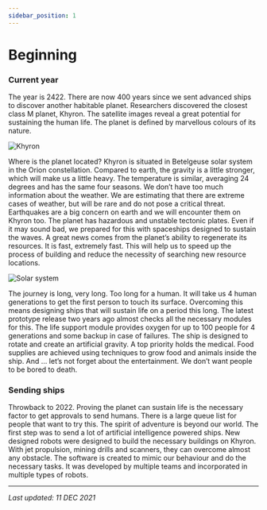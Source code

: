 ```yaml
---
sidebar_position: 1
---
```


# Beginning

### Current year

The year is 2422. There are now 400 years since we sent advanced ships to discover another habitable planet. Researchers discovered the closest class M planet, Khyron. The satellite images reveal a great potential for sustaining the human life. The planet is defined by marvellous colours of its nature.

![Khyron](/img/wiki/khyron.png)

Where is the planet located? Khyron is situated in Betelgeuse solar system in the Orion constellation. Compared to earth, the gravity is a little stronger, which will make us a little heavy.   The temperature is similar, averaging 24 degrees and has the same four seasons. We don’t have too much information about the weather. We are estimating that there are extreme cases of weather, but will be rare and do not pose a critical threat. Earthquakes are a big concern on earth and we will encounter them on Khyron too. The planet has hazardous and unstable tectonic plates. Even if it may sound bad, we prepared for this with spaceships designed to sustain the waves. A great news comes from the planet’s ability to regenerate its resources. It is fast, extremely fast. This will help us to speed up the process of building and reduce the necessity of searching new resource locations.

![Solar system](/img/wiki/solar_system.png)

The journey is long, very long. Too long for a human. It will take us 4 human generations to get the first person to touch its surface. Overcoming this means designing ships that will sustain life on a period this long. The latest prototype release two years ago almost checks all the necessary modules for this. The life support module provides oxygen for up to 100 people for 4 generations and some backup in case of failures. The ship is designed to rotate and create an artificial gravity. A top priority holds the medical. Food supplies are achieved using techniques to grow food and animals inside the ship. And … let’s not forget about the entertainment. We don’t want people to be bored to death.

### Sending ships

Throwback to 2022. Proving the planet can sustain life is the necessary factor to get approvals to send humans. There is a large queue list for people that want to try this. The spirit of adventure is beyond our world.
The first step was to send a lot of artificial intelligence powered ships. New designed robots were designed to build the necessary buildings on Khyron. With jet propulsion, mining drills and scanners, they can overcome almost any obstacle. The software is created to mimic our behaviour and do the necessary tasks. It was developed by multiple teams and incorporated in multiple types of robots.

<!-- [Launch zone on Earth image] -->

---

*Last updated: 11 DEC 2021*